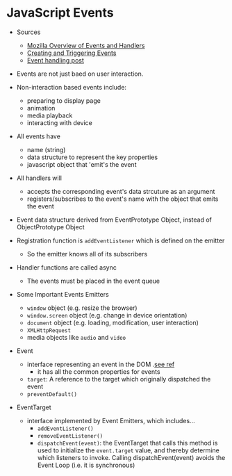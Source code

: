JavaScript Events
=================
- Sources
    - [Mozilla Overview of Events and Handlers](https://developer.mozilla.org/en-US/docs/Web/Guide/Events/Overview_of_Events_and_Handlers)
    - [Creating and Triggering Events](https://developer.mozilla.org/en-US/docs/Web/Guide/Events/Creating_and_triggering_events)
    - [Event handling post](http://eloquentjavascript.net/14_event.html)

- Events are not just baed on user interaction.
- Non-interaction based events include:
    - preparing to display page
    - animation
    - media playback
    - interacting with device
- All events have
    - name (string)
    - data structure to represent the key properties
    - javascript object that 'emit's the event
- All handlers will
    - accepts the corresponding event's data strcuture as an argument
    - registers/subscribes to the event's name with the object that emits the event
- Event data structure derived from EventPrototype Object, instead of ObjectPrototype Object
- Registration function is `addEventListener` which is defined on the emitter
    - So the emitter knows all of its subscribers
- Handler functions are called async
    - The events must be placed in the event queue 
- Some Important Events Emitters
    - `window` object (e.g. resize the browser)
    - `window.screen` object (e.g. change in device orientation)
    - `document` object (e.g. loading, modification, user interaction)
    - `XMLHttpRequest`
    - media objects like `audio` and `video`
- Event
    -  interface representing an event in the DOM .[see ref](https://developer.mozilla.org/en-US/docs/Web/API/Event)
        - it has all the common properties for events    
    - `target`: A reference to the target which originally dispatched the event 
    - `preventDefault()`
- EventTarget
    - interface implemented by Event Emitters, which includes...
        - `addEventListener()`
        - `removeEventListener()`
        - `dispatchEvent(event)`: the EventTarget that calls this method is used to initialize the `event.target` value, and thereby determine which listeners to invoke.  Calling dispatchEvent(event) avoids the Event Loop (i.e. it is synchronous)
            

